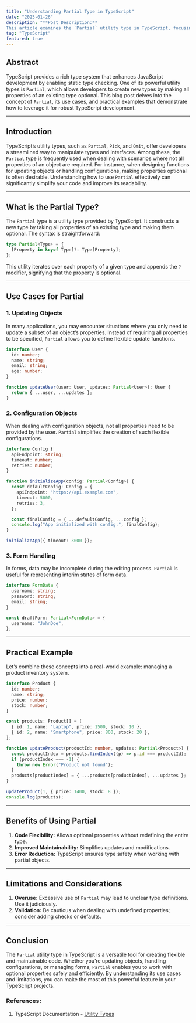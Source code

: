 ```yaml
---
title: "Understanding Partial Type in TypeScript"
date: "2025-01-26"
description: "**Post Description:**  
This article examines the `Partial` utility type in TypeScript, focusing on its functionality, use cases, and practical applications for managing optional properties efficiently in various scenarios."
tag: "TypeScript"
featured: true
---
```


## Abstract  
TypeScript provides a rich type system that enhances JavaScript development by enabling static type checking. One of its powerful utility types is `Partial`, which allows developers to create new types by making all properties of an existing type optional. This blog post delves into the concept of `Partial`, its use cases, and practical examples that demonstrate how to leverage it for robust TypeScript development.

---

## Introduction  
TypeScript’s utility types, such as `Partial`, `Pick`, and `Omit`, offer developers a streamlined way to manipulate types and interfaces. Among these, the `Partial` type is frequently used when dealing with scenarios where not all properties of an object are required. For instance, when designing functions for updating objects or handling configurations, making properties optional is often desirable. Understanding how to use `Partial` effectively can significantly simplify your code and improve its readability.

---

## What is the Partial Type?  
The `Partial` type is a utility type provided by TypeScript. It constructs a new type by taking all properties of an existing type and making them optional. The syntax is straightforward:

```typescript
type Partial<Type> = {
  [Property in keyof Type]?: Type[Property];
};
```

This utility iterates over each property of a given type and appends the `?` modifier, signifying that the property is optional.

---

## Use Cases for Partial  
### 1. Updating Objects  
In many applications, you may encounter situations where you only need to update a subset of an object’s properties. Instead of requiring all properties to be specified, `Partial` allows you to define flexible update functions.

```typescript
interface User {
  id: number;
  name: string;
  email: string;
  age: number;
}

function updateUser(user: User, updates: Partial<User>): User {
  return { ...user, ...updates };
}
```

### 2. Configuration Objects  
When dealing with configuration objects, not all properties need to be provided by the user. `Partial` simplifies the creation of such flexible configurations.

```typescript
interface Config {
  apiEndpoint: string;
  timeout: number;
  retries: number;
}

function initializeApp(config: Partial<Config>) {
  const defaultConfig: Config = {
    apiEndpoint: "https://api.example.com",
    timeout: 5000,
    retries: 3,
  };

  const finalConfig = { ...defaultConfig, ...config };
  console.log("App initialized with config:", finalConfig);
}

initializeApp({ timeout: 3000 });
```

### 3. Form Handling  
In forms, data may be incomplete during the editing process. `Partial` is useful for representing interim states of form data.

```typescript
interface FormData {
  username: string;
  password: string;
  email: string;
}

const draftForm: Partial<FormData> = {
  username: "JohnDoe",
};
```

---

## Practical Example  
Let’s combine these concepts into a real-world example: managing a product inventory system.

```typescript
interface Product {
  id: number;
  name: string;
  price: number;
  stock: number;
}

const products: Product[] = [
  { id: 1, name: "Laptop", price: 1500, stock: 10 },
  { id: 2, name: "Smartphone", price: 800, stock: 20 },
];

function updateProduct(productId: number, updates: Partial<Product>) {
  const productIndex = products.findIndex((p) => p.id === productId);
  if (productIndex === -1) {
    throw new Error("Product not found");
  }
  products[productIndex] = { ...products[productIndex], ...updates };
}

updateProduct(1, { price: 1400, stock: 8 });
console.log(products);
```

---

## Benefits of Using Partial  
1. **Code Flexibility:** Allows optional properties without redefining the entire type.  
2. **Improved Maintainability:** Simplifies updates and modifications.  
3. **Error Reduction:** TypeScript ensures type safety when working with partial objects.  

---

## Limitations and Considerations  
1. **Overuse:** Excessive use of `Partial` may lead to unclear type definitions. Use it judiciously.  
2. **Validation:** Be cautious when dealing with undefined properties; consider adding checks or defaults.  

---

## Conclusion  
The `Partial` utility type in TypeScript is a versatile tool for creating flexible and maintainable code. Whether you’re updating objects, handling configurations, or managing forms, `Partial` enables you to work with optional properties safely and efficiently. By understanding its use cases and limitations, you can make the most of this powerful feature in your TypeScript projects.  

### **References:**  
1. TypeScript Documentation - [Utility Types](https://www.typescriptlang.org/docs/handbook/utility-types.html#partialtype) 
